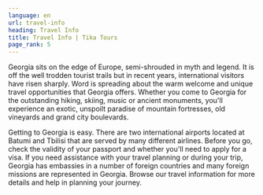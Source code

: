 ```yaml
---
language: en
url: travel-info
heading: Travel Info
title: Travel Info | Tika Tours
page_rank: 5
---
```

<div class="row content-row"><!-- 893 (0)-->

</div>

<div class="row content-row"><!-- 894 (2)-->
<div class="col-xs-12 col-sm-6 col-md-6"><!-- 1236 -->

Georgia sits on the edge of Europe, semi\-shrouded in myth and legend. It is off
the well trodden tourist trails but in recent years, international visitors have
risen sharply. Word is spreading about the warm welcome and unique travel opportunities
that Georgia offers. Whether you come to Georgia for the outstanding hiking, skiing,
music or ancient monuments, you'll experience an exotic, unspoilt paradise of mountain
fortresses, old vineyards and grand city boulevards.

</div>

<div class="col-xs-12 col-sm-6 col-md-6"><!-- 1237 -->

Getting to Georgia is easy. There are two international airports located at Batumi
and Tbilisi that are served by many different airlines. Before you go, check the
validity of your passport and whether you'll need to apply for a visa. If you need
assistance with your travel planning or during your trip, Georgia has embassies
in a number of foreign countries and many foreign missions are represented in Georgia.
Browse our travel information for more details and help in planning your journey.

</div>

</div>

